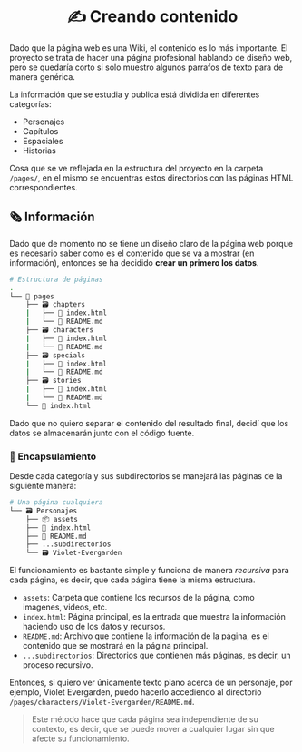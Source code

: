 <h1 align='center'>✍️ Creando contenido</h1>

Dado que la página web es una Wiki, el contenido es
lo más importante. El proyecto se trata de hacer una
página profesional hablando de diseño web, pero
se quedaría corto si solo muestro algunos parrafos
de texto para de manera genérica.

La información que se estudia y publica está
dividida en diferentes categorías:

- Personajes
- Capítulos
- Espaciales
- Historias

Cosa que se ve reflejada en la estructura del proyecto
en la carpeta `/pages/`, en el mismo se encuentras
estos directorios con las páginas HTML correspondientes.

## 🗞️ Información

Dado que de momento no se tiene un diseño claro de
la página web porque es necesario saber como es el
contenido que se va a mostrar (en información), entonces
se ha decidido **crear un primero los datos**.

```bash
# Estructura de páginas
.
└── 📁 pages
    ├── 🗃️ chapters
    |   ├── 🔶 index.html
    |   └── 📄 README.md
    ├── 🗃️ characters
    |   ├── 🔶 index.html
    |   └── 📄 README.md
    ├── 🗃️ specials
    |   ├── 🔶 index.html
    |   └── 📄 README.md
    ├── 🗃️ stories
    |   ├── 🔶 index.html
    |   └── 📄 README.md
    └── 🔶 index.html
```

Dado que no quiero separar el contenido del
resultado final, decidí que los datos se
almacenarán junto con el código fuente.

### 💊 Encapsulamiento

Desde cada categoría y sus subdirectorios se
manejará las páginas de la siguiente manera:

```bash
# Una página cualquiera
└── 🗃️ Personajes
    ├── 📦 assets
    ├── 🔶 index.html
    ├── 📄 README.md
    ├── ...subdirectorios
    └── 🗃️ Violet-Evergarden
```

El funcionamiento es bastante simple y funciona de manera
_recursiva_ para cada página, es decir, que cada página
tiene la misma estructura.

- `assets`: Carpeta que contiene los recursos de la página,
  como imagenes, videos, etc.
- `index.html`: Página principal, es la entrada que muestra
  la información haciendo uso de los datos y recursos.
- `README.md`: Archivo que contiene la información de la
  página, es el contenido que se mostrará en la página principal.
- `...subdirectorios`: Directorios que contienen más páginas,
  es decir, un proceso recursivo.

Entonces, si quiero ver únicamente texto plano acerca de un
personaje, por ejemplo, Violet Evergarden, puedo hacerlo
accediendo al directorio `/pages/characters/Violet-Evergarden/README.md`.

> Este método hace que cada página sea independiente de
> su contexto, es decir, que se puede mover a cualquier
> lugar sin que afecte su funcionamiento.
